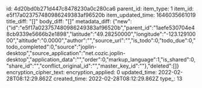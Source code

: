 id: 4d20bd0b271d447c8478230a0c280ca6
parent_id: 
item_type: 1
item_id: e5f17a023757480986249383af96520b
item_updated_time: 1646035661019
title_diff: "[]"
body_diff: "[]"
metadata_diff: {"new":{"id":"e5f17a023757480986249383af96520b","parent_id":"1aefe530704e48cb9339e5666b2e1898","latitude":"49.28250000","longitude":"-123.12910000","altitude":"0.0000","author":"","source_url":"","is_todo":0,"todo_due":0,"todo_completed":0,"source":"joplin-desktop","source_application":"net.cozic.joplin-desktop","application_data":"","order":0,"markup_language":1,"is_shared":0,"share_id":"","conflict_original_id":"","master_key_id":""},"deleted":[]}
encryption_cipher_text: 
encryption_applied: 0
updated_time: 2022-02-28T08:12:29.862Z
created_time: 2022-02-28T08:12:29.862Z
type_: 13